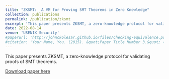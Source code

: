 ```yaml
---
title: "ZKSMT:  A VM for Proving SMT Theorems in Zero Knowledge"
collection: publications
permalink: /publication/zksmt
excerpt: 'This paper presents ZKSMT, a zero-knowledge protocol for validating proofs of SMT theorems.'
date: 2022-08-14
venue: 'USENIX Security'
#paperurl: 'http://johnckolesar.github.io/files/checking-equivalence.pdf'
#citation: 'Your Name, You. (2015). &quot;Paper Title Number 3.&quot; <i>Journal 1</i>. 1(3).'
---
```

This paper presents ZKSMT, a zero-knowledge protocol for validating proofs of SMT theorems.

[Download paper here](https://eprint.iacr.org/2023/1762.pdf)